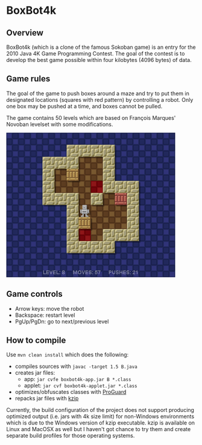 BoxBot4k
========

Overview
--------
BoxBot4k (which is a clone of the famous Sokoban game) is an entry for the 2010 Java 4K Game Programming Contest. The goal of the contest is to develop the best game possible within four kilobytes (4096 bytes) of data.

Game rules
----------
The goal of the game to push boxes around a maze and try to put them in designated locations (squares with red pattern) by controlling a robot. Only one box may be pushed at a time, and boxes cannot be pulled.

The game contains 50 levels which are based on François Marques' Novoban levelset with some modifications.

![BoxBot4k](https://raw.githubusercontent.com/gaborbata/boxbot4k/master/resources/boxbot4k-screenshot.png)

Game controls
-------------
* Arrow keys: move the robot
* Backspace: restart level
* PgUp/PgDn: go to next/previous level

How to compile
--------------
Use `mvn clean install` which does the following:

* compiles sources with `javac -target 1.5 B.java`
* creates jar files:
    * app: `jar cvfe boxbot4k-app.jar B *.class`
    * applet: `jar cvf boxbot4k-applet.jar *.class`
* optimizes/obfuscates classes with [ProGuard](http://proguard.sourceforge.net/)
* repacks jar files with [kzip](http://advsys.net/ken/utils.htm)

Currently, the build configuration of the project does not support producing optimized output (i.e. jars with 4k size limit) for non-Windows environments which is due to the Windows version of kzip executable.
kzip is available on Linux and MacOSX as well but I haven't got chance to try them and create separate build profiles for those operating systems.
